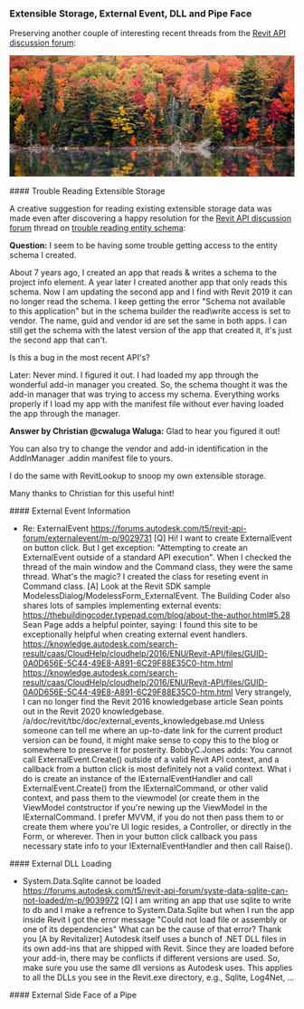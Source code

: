 <head>
<meta http-equiv="Content-Type" content="text/html; charset=utf-8">
<link rel="stylesheet" type="text/css" href="bc.css">
<script src="https://cdn.rawgit.com/google/code-prettify/master/loader/run_prettify.js" type="text/javascript"></script>
<script async src="https://platform.twitter.com/widgets.js" charset="utf-8"></script>
</head>

<!---

- [trouble reading entity schema]
  https://forums.autodesk.com/t5/revit-api-forum/trouble-reading-entity-schema/m-p/9046186

- Re: ExternalEvent
  https://forums.autodesk.com/t5/revit-api-forum/externalevent/m-p/9029731

- System.Data.Sqlite cannot be loaded
  https://forums.autodesk.com/t5/revit-api-forum/syste-data-sqlite-can-not-loaded/m-p/9039972

- https://forums.autodesk.com/t5/revit-api-forum/get-sides-of-cylinder-element/td-p/9044459

twitter:

 in the #RevitAPI @AutodeskForge @AutodeskRevit #bim #DynamoBim #ForgeDevCon 

&ndash; 
...

linkedin:


#bim #DynamoBim #ForgeDevCon #Revit #API #IFC #SDK #AI #VisualStudio #Autodesk #AEC #adsk

the [Revit API discussion forum](http://forums.autodesk.com/t5/revit-api-forum/bd-p/160) thread

<p style="font-size: 80%; font-style:italic"></p>

-->

### Extensible Storage, External Event, DLL and Pipe Face

Preserving another couple of interesting recent threads from
the [Revit API discussion forum](http://forums.autodesk.com/t5/revit-api-forum/bd-p/160):


<center>
<img src="img/herbstbild.jpg" alt="Autumn" width="605">
</center>

####<a name="2"></a> Trouble Reading Extensible Storage

A creative suggestion for reading existing extensible storage data was made even after discovering a happy resolution for 
the [Revit API discussion forum](http://forums.autodesk.com/t5/revit-api-forum/bd-p/160) thread
on [trouble reading entity schema](https://forums.autodesk.com/t5/revit-api-forum/trouble-reading-entity-schema/m-p/9046186):

**Question:** I seem to be having some trouble getting access to the entity schema I created.

About 7 years ago, I created an app that reads & writes a schema to the project info element. A year later I created another app that only reads this schema. Now I am updating the second app and I find with Revit 2019 it can no longer read the schema. I keep getting the error "Schema not available to this application" but in the schema builder the read\write access is set to vendor. The name, guid and vendor id are set the same in both apps. I can still get the schema with the latest version of the app that created it, it's just the second app that can't.

Is this a bug in the most recent API's?

Later: Never mind. I figured it out.
I had loaded my app through the wonderful add-in manager you created.
So, the schema thought it was the add-in manager that was trying to access my schema.
Everything works properly if I load my app with the manifest file without ever having loaded the app through the manager.

**Answer by Christian @cwaluga Waluga:** Glad to hear you figured it out!

You can also try to change the vendor and add-in identification in the AddInManager .addin manifest file to yours.

I do the same with RevitLookup to snoop my own extensible storage.

Many thanks to Christian for this useful hint!

####<a name="3"></a> External Event Information

- Re: ExternalEvent
  https://forums.autodesk.com/t5/revit-api-forum/externalevent/m-p/9029731
  [Q] Hi! I want to create ExternalEvent on button click. But I get exception: "Attempting to create an ExternalEvent outside of a standard API execution". When I checked the thread of the main window and the Command class, they were the same thread. What's the magic? I created the class for reseting event in Command class.
  [A] Look at the Revit SDK sample ModelessDialog/ModelessForm_ExternalEvent.
  The Building Coder also shares lots of samples implementing external events:
  https://thebuildingcoder.typepad.com/blog/about-the-author.html#5.28
  Sean Page adds a helpful pointer, saying:
  I found this site to be exceptionally helpful when creating external event handlers.
  https://knowledge.autodesk.com/search-result/caas/CloudHelp/cloudhelp/2016/ENU/Revit-API/files/GUID-0A0D656E-5C44-49E8-A891-6C29F88E35C0-htm.html
  https://knowledge.autodesk.com/search-result/caas/CloudHelp/cloudhelp/2016/ENU/Revit-API/files/GUID-0A0D656E-5C44-49E8-A891-6C29F88E35C0-htm.html
  Very strangely, I can no longer find the Revit 2016 knowledgebase article Sean points out in the Revit 2020 knowledgebase.
  /a/doc/revit/tbc/doc/external_events_knowledgebase.md
  Unless someone can tell me where an up-to-date link for the current product version can be found, it might make sense to copy this to the blog or somewhere to preserve it for posterity.
  BobbyC.Jones adds:
  You cannot call ExternalEvent.Create() outside of a valid Revit API context, and a callback from a button click is most definitely not a valid context.
  What i do is create an instance of the IExternalEventHandler and call ExternalEvent.Create() from the IExternalCommand, or other valid context, and pass them to the viewmodel (or create them in the ViewModel contstructor if you're newing up the ViewModel in the IExternalCommand.  I prefer MVVM, if you do not then pass them to or create them where you're UI logic resides, a Controller, or directly in the Form, or wherever.  Then in your button click callback you pass necessary state info to your IExternalEventHandler and then call Raise().

####<a name="4"></a> External DLL Loading

- System.Data.Sqlite cannot be loaded
  https://forums.autodesk.com/t5/revit-api-forum/syste-data-sqlite-can-not-loaded/m-p/9039972
  [Q] I am writing an app that use sqlite to write to db and I make a refrence to System.Data.Sqlite but when I run the app inside Revit I got the error message "Could not load file or assembly or one of its dependencies"
  What can be the cause of that error? Thank you
  [A by Revitalizer] Autodesk itself uses a bunch of .NET DLL files in its own add-ins that are shipped with Revit.
  Since they are loaded before your add-in, there may be conflicts if different versions are used.
  So, make sure you use the same dll versions as Autodesk uses.
  This applies to all the DLLs you see in the Revit.exe directory, e.g., Sqlite, Log4Net, ...

####<a name="5"></a> External Side Face of a Pipe



<pre class="code">
</pre>

